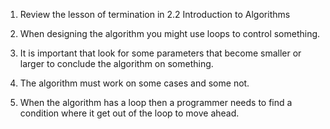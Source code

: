1. Review the lesson of termination in 2.2 Introduction to Algorithms

2. When designing the algorithm you might use loops to control something.

3. It is important that look for some parameters that become smaller or larger to conclude the algorithm on something.

4. The algorithm must work on some cases and some not.

5. When the algorithm has a loop then a programmer needs to find a condition where it get out of the loop to move ahead.
